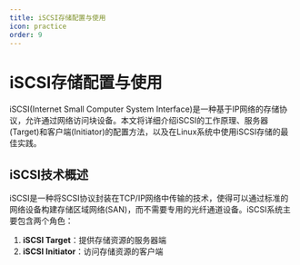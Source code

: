 ```yaml
---
title: iSCSI存储配置与使用
icon: practice
order: 9
---
```


# iSCSI存储配置与使用

iSCSI(Internet Small Computer System Interface)是一种基于IP网络的存储协议，允许通过网络访问块设备。本文将详细介绍iSCSI的工作原理、服务器(Target)和客户端(Initiator)的配置方法，以及在Linux系统中使用iSCSI存储的最佳实践。

## iSCSI技术概述

iSCSI是一种将SCSI协议封装在TCP/IP网络中传输的技术，使得可以通过标准的网络设备构建存储区域网络(SAN)，而不需要专用的光纤通道设备。iSCSI系统主要包含两个角色：

1. **iSCSI Target**：提供存储资源的服务器端
2. **iSCSI Initiator**：访问存储资源的客户端
